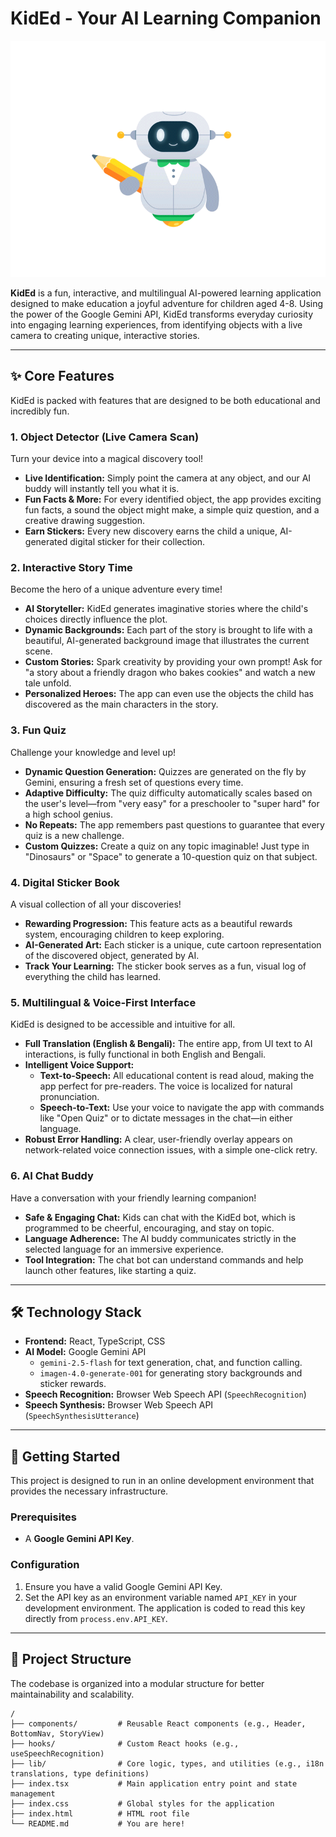 # KidEd - Your AI Learning Companion

![KidEd Welcome Screen](https://raw.githubusercontent.com/masumhasan/eduplay/refs/heads/main/images/edubot.gif)

**KidEd** is a fun, interactive, and multilingual AI-powered learning application designed to make education a joyful adventure for children aged 4-8. Using the power of the Google Gemini API, KidEd transforms everyday curiosity into engaging learning experiences, from identifying objects with a live camera to creating unique, interactive stories.

---

## ✨ Core Features

KidEd is packed with features that are designed to be both educational and incredibly fun.

### 1. Object Detector (Live Camera Scan)
Turn your device into a magical discovery tool!
- **Live Identification:** Simply point the camera at any object, and our AI buddy will instantly tell you what it is.
- **Fun Facts & More:** For every identified object, the app provides exciting fun facts, a sound the object might make, a simple quiz question, and a creative drawing suggestion.
- **Earn Stickers:** Every new discovery earns the child a unique, AI-generated digital sticker for their collection.

### 2. Interactive Story Time
Become the hero of a unique adventure every time!
- **AI Storyteller:** KidEd generates imaginative stories where the child's choices directly influence the plot.
- **Dynamic Backgrounds:** Each part of the story is brought to life with a beautiful, AI-generated background image that illustrates the current scene.
- **Custom Stories:** Spark creativity by providing your own prompt! Ask for "a story about a friendly dragon who bakes cookies" and watch a new tale unfold.
- **Personalized Heroes:** The app can even use the objects the child has discovered as the main characters in the story.

### 3. Fun Quiz
Challenge your knowledge and level up!
- **Dynamic Question Generation:** Quizzes are generated on the fly by Gemini, ensuring a fresh set of questions every time.
- **Adaptive Difficulty:** The quiz difficulty automatically scales based on the user's level—from "very easy" for a preschooler to "super hard" for a high school genius.
- **No Repeats:** The app remembers past questions to guarantee that every quiz is a new challenge.
- **Custom Quizzes:** Create a quiz on any topic imaginable! Just type in "Dinosaurs" or "Space" to generate a 10-question quiz on that subject.

### 4. Digital Sticker Book
A visual collection of all your discoveries!
- **Rewarding Progression:** This feature acts as a beautiful rewards system, encouraging children to keep exploring.
- **AI-Generated Art:** Each sticker is a unique, cute cartoon representation of the discovered object, generated by AI.
- **Track Your Learning:** The sticker book serves as a fun, visual log of everything the child has learned.

### 5. Multilingual & Voice-First Interface
KidEd is designed to be accessible and intuitive for all.
- **Full Translation (English & Bengali):** The entire app, from UI text to AI interactions, is fully functional in both English and Bengali.
- **Intelligent Voice Support:**
  - **Text-to-Speech:** All educational content is read aloud, making the app perfect for pre-readers. The voice is localized for natural pronunciation.
  - **Speech-to-Text:** Use your voice to navigate the app with commands like "Open Quiz" or to dictate messages in the chat—in either language.
- **Robust Error Handling:** A clear, user-friendly overlay appears on network-related voice connection issues, with a simple one-click retry.

### 6. AI Chat Buddy
Have a conversation with your friendly learning companion!
- **Safe & Engaging Chat:** Kids can chat with the KidEd bot, which is programmed to be cheerful, encouraging, and stay on topic.
- **Language Adherence:** The AI buddy communicates strictly in the selected language for an immersive experience.
- **Tool Integration:** The chat bot can understand commands and help launch other features, like starting a quiz.

---

## 🛠️ Technology Stack

-   **Frontend:** React, TypeScript, CSS
-   **AI Model:** Google Gemini API
    -   `gemini-2.5-flash` for text generation, chat, and function calling.
    -   `imagen-4.0-generate-001` for generating story backgrounds and sticker rewards.
-   **Speech Recognition:** Browser Web Speech API (`SpeechRecognition`)
-   **Speech Synthesis:** Browser Web Speech API (`SpeechSynthesisUtterance`)

---

## 🚀 Getting Started

This project is designed to run in an online development environment that provides the necessary infrastructure.

### Prerequisites

-   A **Google Gemini API Key**.

### Configuration

1.  Ensure you have a valid Google Gemini API Key.
2.  Set the API key as an environment variable named `API_KEY` in your development environment. The application is coded to read this key directly from `process.env.API_KEY`.

---

## 📁 Project Structure

The codebase is organized into a modular structure for better maintainability and scalability.

```
/
├── components/         # Reusable React components (e.g., Header, BottomNav, StoryView)
├── hooks/              # Custom React hooks (e.g., useSpeechRecognition)
├── lib/                # Core logic, types, and utilities (e.g., i18n translations, type definitions)
├── index.tsx           # Main application entry point and state management
├── index.css           # Global styles for the application
├── index.html          # HTML root file
└── README.md           # You are here!
```